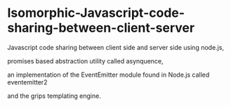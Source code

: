 # Isomorphic-Javascript-code-sharing-between-client-server
Javascript code sharing between client side and server side using node.js,

promises based abstraction utility called asynquence,

an implementation of the EventEmitter module found in Node.js called eventemitter2 

and the grips templating engine.
